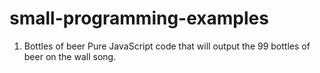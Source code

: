 # small-programming-examples

1. Bottles of beer
Pure JavaScript code that will output the 99 bottles of beer on the wall song.

